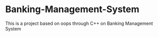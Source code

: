 # Banking-Management-System
This is a project based on oops through C++ on Banking Management System
